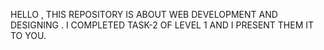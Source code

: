 HELLO , THIS REPOSITORY IS ABOUT WEB DEVELOPMENT AND DESIGNING . I COMPLETED TASK-2 OF LEVEL 1 AND I PRESENT THEM IT TO YOU.
